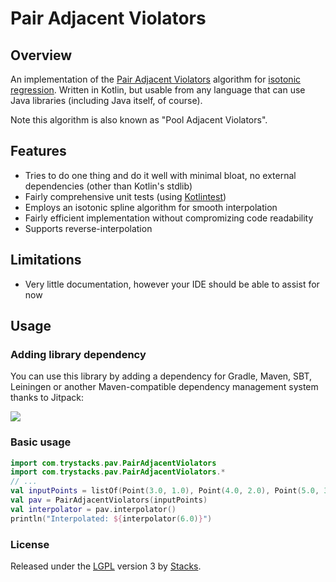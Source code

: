 # Pair Adjacent Violators

## Overview

An implementation of the [Pair Adjacent Violators](http://gifi.stat.ucla.edu/janspubs/2009/reports/deleeuw_hornik_mair_R_09.pdf) algorithm for [isotonic regression](https://en.wikipedia.org/wiki/Isotonic_regression).  Written in Kotlin, but usable from any language that can use Java libraries (including Java itself, of course).

Note this algorithm is also known as "Pool Adjacent Violators".

## Features

* Tries to do one thing and do it well with minimal bloat, no external dependencies (other than Kotlin's stdlib)
* Fairly comprehensive unit tests (using [Kotlintest](https://github.com/kotlintest/kotlintest))
* Employs an isotonic spline algorithm for smooth interpolation
* Fairly efficient implementation without compromizing code readability
* Supports reverse-interpolation

## Limitations

* Very little documentation, however your IDE should be able to assist for now

## Usage

### Adding library dependency

You can use this library by adding a dependency for Gradle, Maven, SBT, Leiningen or another Maven-compatible dependency management system thanks to Jitpack:

[![](https://jitpack.io/v/trystacks/pairAdjacentViolators.svg)](https://jitpack.io/#trystacks/pairAdjacentViolators)

### Basic usage

```kotlin
import com.trystacks.pav.PairAdjacentViolators
import com.trystacks.pav.PairAdjacentViolators.*
// ...
val inputPoints = listOf(Point(3.0, 1.0), Point(4.0, 2.0), Point(5.0, 3.0), Point(8.0, 4.0))
val pav = PairAdjacentViolators(inputPoints)
val interpolator = pav.interpolator()
println("Interpolated: ${interpolator(6.0)}")
```
### License
Released under the [LGPL](https://en.wikipedia.org/wiki/GNU_Lesser_General_Public_License) version 3 by [Stacks](http://trystacks.com/).
